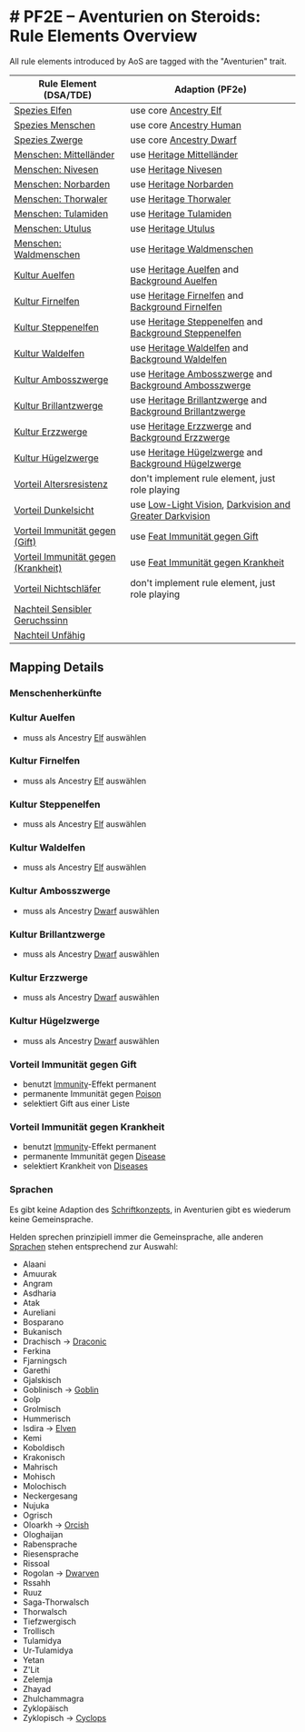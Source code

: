 # # PF2E – Aventurien on Steroids: Rule Elements Overview

All rule elements introduced by AoS are tagged with the "Aventurien" trait.

| Rule Element (DSA/TDE)                                                                                                        | Adaption (PF2e)                                                                                                                               |
|-------------------------------------------------------------------------------------------------------------------------------|-----------------------------------------------------------------------------------------------------------------------------------------------|
| [Spezies Elfen](https://ulisses-regelwiki.de/Spez_Elfen.html)                                                                 | use core [Ancestry Elf](https://2e.aonprd.com/Ancestries.aspx?ID=2)                                                                           |
| [Spezies Menschen](https://ulisses-regelwiki.de/Spez_Menschen.html)                                                           | use core [Ancestry Human](https://2e.aonprd.com/Ancestries.aspx?ID=6)                                                                         |
| [Spezies Zwerge](https://ulisses-regelwiki.de/Spez_Zwerge.html)                                                               | use core [Ancestry Dwarf](https://2e.aonprd.com/Ancestries.aspx?ID=1)                                                                         |
| [Menschen: Mittelländer](https://ulisses-regelwiki.de/Spez_Menschen.html) | use [Heritage Mittelländer](#Menschenherkünfte)                                                                                                                                              |
| [Menschen: Nivesen](https://ulisses-regelwiki.de/Spez_Menschen.html) | use [Heritage Nivesen](#Menschenherkünfte)                                                                                                                                              |
| [Menschen: Norbarden](https://ulisses-regelwiki.de/Spez_Menschen.html) | use [Heritage Norbarden](#Menschenherkünfte)                                                                                                                                              |
| [Menschen: Thorwaler](https://ulisses-regelwiki.de/Spez_Menschen.html) | use [Heritage Thorwaler](#Menschenherkünfte)                                                                                                                                              |
| [Menschen: Tulamiden](https://ulisses-regelwiki.de/Spez_Menschen.html) | use [Heritage Tulamiden](#Menschenherkünfte)                                                                                                                                              |
| [Menschen: Utulus](https://ulisses-regelwiki.de/Spez_Menschen.html) | use [Heritage Utulus](#Menschenherkünfte)                                                                                                                                              |
| [Menschen: Waldmenschen](https://ulisses-regelwiki.de/Spez_Menschen.html) | use [Heritage Waldmenschen](#Menschenherkünfte)                                                                                               |
| [Kultur Auelfen](https://ulisses-regelwiki.de/Kul_Auelfen.html)                                                               | use [Heritage Auelfen](#Kultur-Auelfen) and [Background Auelfen](#Kultur-Auelfen)                                                             |
| [Kultur Firnelfen](https://ulisses-regelwiki.de/Kul_Firnelfen.html)                                                           | use [Heritage Firnelfen](#Kultur-Firnelfen) and [Background Firnelfen](#Kultur-Firnelfen)                                                     |
| [Kultur Steppenelfen](https://ulisses-regelwiki.de/Kult_Steppenelfen.html)                                                    | use [Heritage Steppenelfen](#Kultur-Steppenelfen) and [Background Steppenelfen](#Kultur-Steppenelfen)                                         |
| [Kultur Waldelfen](https://ulisses-regelwiki.de/Kul_Waldelfen.html)                                                           | use [Heritage Waldelfen](#Kultur-Waldelfen) and [Background Waldelfen](#Kultur-Waldelfen)                                                     |
| [Kultur Ambosszwerge](https://ulisses-regelwiki.de/ZK_Ambosszwerge.html)                                                      | use [Heritage Ambosszwerge](#Kultur-Ambosszwerge) and [Background Ambosszwerge](#Kultur-Ambosszwerge)                                         |
| [Kultur Brillantzwerge](https://ulisses-regelwiki.de/ZL_Brillantzwerge.html)                                                  | use [Heritage Brillantzwerge](#Kultur-Brillantzwerge) and [Background Brillantzwerge](#Kultur-Brillantzwerge)                                 |
| [Kultur Erzzwerge](https://ulisses-regelwiki.de/ZK_Erzzwerge.html)                                                            | use [Heritage Erzzwerge](#Kultur-Erzzwerge) and [Background Erzzwerge](#Kultur-Erzzwerge)                                                     |
| [Kultur Hügelzwerge](https://ulisses-regelwiki.de/ZK_H%C3%BCgelzwerge.html)                                                   | use [Heritage Hügelzwerge](#Kultur-Hügelzwerge) and [Background Hügelzwerge](#Kultur-Hügelzwerge)                                             |
| [Vorteil Altersresistenz](https://ulisses-regelwiki.de/vorteil.html?vorteil=Altersresistenz+%28%2A%29)                        | don't implement rule element, just role playing                                                                                               |
| [Vorteil Dunkelsicht](https://ulisses-regelwiki.de/vorteil.html?vorteil=Dunkelsicht+I-II+%28%2A%29)                           | use [Low-Light Vision](https://2e.aonprd.com/Rules.aspx?ID=416), [Darkvision and Greater Darkvision](https://2e.aonprd.com/Rules.aspx?ID=415) |
| [Vorteil Immunität gegen (Gift)](https://ulisses-regelwiki.de/vorteil.html?vorteil=Immunit%C3%A4t+gegen+%28Gift%29)           | use [Feat Immunität gegen Gift](#Vorteil-Immunität-gegen-Gift)                                                                                |
| [Vorteil Immunität gegen (Krankheit)](https://ulisses-regelwiki.de/vorteil.html?vorteil=Immunit%C3%A4t+gegen+%28Krankheit%29) | use [Feat Immunität gegen Krankheit](#Vorteil-Immunität-gegen-Krankheit)                                                                      |
| [Vorteil Nichtschläfer](https://ulisses-regelwiki.de/vorteil.html?vorteil=Nichtschl%C3%A4fer+%28%2A%29)                       | don't implement rule element, just role playing                                                                                               |
| [Nachteil Sensibler Geruchssinn](https://ulisses-regelwiki.de/nachteil.html?nachteil=Sensibler+Geruchssinn+%28%2A%29)         |                                                                                                                                               |
| [Nachteil Unfähig](https://ulisses-regelwiki.de/nachteil.html?nachteil=Unf%C3%A4hig)                                          |                                                                                                                                               |

## Mapping Details

### Menschenherkünfte

### Kultur Auelfen

* muss als Ancestry [Elf](https://2e.aonprd.com/Ancestries.aspx?ID=2) auswählen

### Kultur Firnelfen

* muss als Ancestry [Elf](https://2e.aonprd.com/Ancestries.aspx?ID=2) auswählen

### Kultur Steppenelfen
 
* muss als Ancestry [Elf](https://2e.aonprd.com/Ancestries.aspx?ID=2) auswählen

### Kultur Waldelfen
 
* muss als Ancestry [Elf](https://2e.aonprd.com/Ancestries.aspx?ID=2) auswählen

### Kultur Ambosszwerge

* muss als Ancestry [Dwarf](https://2e.aonprd.com/Ancestries.aspx?ID=1) auswählen

### Kultur Brillantzwerge

* muss als Ancestry [Dwarf](https://2e.aonprd.com/Ancestries.aspx?ID=1) auswählen

### Kultur Erzzwerge

* muss als Ancestry [Dwarf](https://2e.aonprd.com/Ancestries.aspx?ID=1) auswählen

### Kultur Hügelzwerge

* muss als Ancestry [Dwarf](https://2e.aonprd.com/Ancestries.aspx?ID=1) auswählen

### Vorteil Immunität gegen Gift

* benutzt [Immunity](https://2e.aonprd.com/Rules.aspx?ID=343)-Effekt permanent
* permanente Immunität gegen [Poison](https://2e.aonprd.com/Traits.aspx?ID=126)
* selektiert Gift aus einer Liste

### Vorteil Immunität gegen Krankheit

* benutzt [Immunity](https://2e.aonprd.com/Rules.aspx?ID=343)-Effekt permanent
* permanente Immunität gegen [Disease](https://2e.aonprd.com/Traits.aspx?ID=46)
* selektiert Krankheit von [Diseases](https://2e.aonprd.com/Diseases.aspx)

### Sprachen

Es gibt keine Adaption des [Schriftkonzepts](https://ulisses-regelwiki.de/Sprachen.html), in Aventurien gibt es wiederum keine Gemeinsprache.

Helden sprechen prinzipiell immer die Gemeinsprache, alle anderen [Sprachen](https://ulisses-regelwiki.de/Sprachen.html) stehen entsprechend zur Auswahl:

* Alaani
* Amuurak
* Angram
* Asdharia
* Atak
* Aureliani
* Bosparano
* Bukanisch
* Drachisch -> [Draconic](https://2e.aonprd.com/Languages.aspx?ID=2)
* Ferkina
* Fjarningsch
* Garethi
* Gjalskisch
* Goblinisch -> [Goblin](https://2e.aonprd.com/Languages.aspx?ID=6)
* Golp
* Grolmisch
* Hummerisch
* Isdira -> [Elven](https://2e.aonprd.com/Languages.aspx?ID=4)
* Kemi
* Koboldisch
* Krakonisch
* Mahrisch
* Mohisch
* Molochisch
* Neckergesang
* Nujuka
* Ogrisch
* Oloarkh -> [Orcish](https://2e.aonprd.com/Languages.aspx?ID=9)
* Ologhaijan
* Rabensprache
* Riesensprache 
* Rissoal
* Rogolan -> [Dwarven](https://2e.aonprd.com/Languages.aspx?ID=3)
* Rssahh
* Ruuz
* Saga-Thorwalsch
* Thorwalsch
* Tiefzwergisch
* Trollisch
* Tulamidya
* Ur-Tulamidya
* Yetan
* Z'Lit
* Zelemja
* Zhayad
* Zhulchammagra
* Zyklopäisch
* Zyklopisch -> [Cyclops](https://2e.aonprd.com/Languages.aspx?ID=30)
